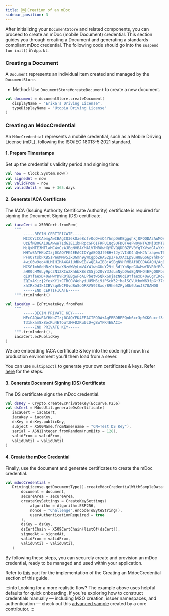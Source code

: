 ```yaml
---
title: 🆔 Creation of an mDoc
sidebar_position: 3
---
```


After initializing your `DocumentStore` and related components, you can proceed to create an mDoc (mobile Document) credential. This section guides you through creating a Document and generating a standards-compliant mDoc credential. The following code should go into the `suspend fun init()` in `App.kt`.

### Creating a Document

A `Document` represents an individual item created and managed by the `DocumentStore`.

* Method: Use `DocumentStore#createDocument` to create a new document.

```kotlin
val document = documentStore.createDocument(
   displayName = "Erika's Driving License",
   typeDisplayName = "Utopia Driving License"
)
```

### Creating an MdocCredential

An `MdocCredential` represents a mobile credential, such as a Mobile Driving License (mDL), following the ISO/IEC 18013-5:2021 standard.

#### 1. Prepare Timestamps

Set up the credential's validity period and signing time:

```kotlin
val now = Clock.System.now()
val signedAt = now
val validFrom = now
val validUntil = now + 365.days
```

#### 2. Generate IACA Certificate

The IACA (Issuing Authority Certificate Authority) certificate is required for signing the Document Signing (DS) certificate.

```kotlin
val iacaCert = X509Cert.fromPem(
    """
        -----BEGIN CERTIFICATE-----
        MIICYzCCAemgAwIBAgIQ36kOae8cfvOqQ+mO4YhnpDAKBggqhkjOPQQDAzAuMQswCQYDVQQGDAJV
        UzEfMB0GA1UEAwwWT1dGIE11bHRpcGF6IFRFU1QgSUFDQTAeFw0yNTA3MjQxMTE3MTlaFw0zMDA3
        MjQxMTE3MTlaMC4xCzAJBgNVBAYMAlVTMR8wHQYDVQQDDBZPV0YgTXVsdGlwYXogVEVTVCBJQUNB
        MHYwEAYHKoZIzj0CAQYFK4EEACIDYgAEQQJf9BH+fJytVI4K4nQvHJAfzapvuT6jo+19fo+o9+zV
        PFnOYtsbPXB5sPeuMMv5ZkQGmn9yWCgpbZHAS2pJ/eJXAcLp9uH8BGo6pYhkPomx9cwgMX0YUXoB
        4wiO6w9eo4HLMIHIMA4GA1UdDwEB/wQEAwIBBjASBgNVHRMBAf8ECDAGAQH/AgEAMC0GA1UdEgQm
        MCSGImh0dHBzOi8vaXNzdWVyLmV4YW1wbGUuY29tL3dlYnNpdGUwMwYDVR0fBCwwKjAooCagJIYi
        aHR0cHM6Ly9pc3N1ZXIuZXhhbXBsZS5jb20vY3JsLmNybDAdBgNVHQ4EFgQUPbetw5QkxGKjazN0
        qI9YfaexD+0wHwYDVR0jBBgwFoAUPbetw5QkxGKjazN0qI9YfaexD+0wCgYIKoZIzj0EAwMDaAAw
        ZQIxAKizj2YexKf1+CTBCOV4ehyiUU5MSi9iPScW32+halSCVUtbmW63fpG+37obLGivegIwb38g
        xhIRxDdIk1CBVsqANCFUvdBuSoORRV5928xo/B9he5ZFyb8b6UauJS70AMD8
        -----END CERTIFICATE-----
    """.trimIndent()

val iacaKey = EcPrivateKey.fromPem(
    """
        -----BEGIN PRIVATE KEY-----
        MFcCAQAwEAYHKoZIzj0CAQYFK4EEACIEQDA+AgEBBDBEPQnb6xr3p0XKGucrf3iVI/sDF2fc55vs
        T31kxam8x8ocKu4ETouTZM+DZKu0cD+gBwYFK4EEACI=
        -----END PRIVATE KEY-----
    """.trimIndent(),
    iacaCert.ecPublicKey
)
```

We are embedding IACA certificate & key into the code right now. In a production environment you'll them load from a sever.

You can use `multipazctl` to generate your own certificates & keys. Refer [here](https://github.com/openwallet-foundation-labs/identity-credential/?tab=readme-ov-file#command-line-tool) for the steps.

#### 3. Generate Document Signing (DS) Certificate

The DS certificate signs the mDoc credential.

```kotlin
val dsKey = Crypto.createEcPrivateKey(EcCurve.P256)
val dsCert = MdocUtil.generateDsCertificate(
   iacaCert = iacaCert,
   iacaKey = iacaKey,
   dsKey = dsKey.publicKey,
   subject = X500Name.fromName(name = "CN=Test DS Key"),
   serial = ASN1Integer.fromRandom(numBits = 128),
   validFrom = validFrom,
   validUntil = validUntil
)
```

#### 4. Create the mDoc Credential

Finally, use the document and generate certificates to create the mDoc credential.

```kotlin
val mdocCredential =
   DrivingLicense.getDocumentType().createMdocCredentialWithSampleData(
       document = document,
       secureArea = secureArea,
       createKeySettings = CreateKeySettings(
           algorithm = Algorithm.ESP256,
           nonce = "Challenge".encodeToByteString(),
           userAuthenticationRequired = true
       ),
       dsKey = dsKey,
       dsCertChain = X509CertChain(listOf(dsCert)),
       signedAt = signedAt,
       validFrom = validFrom,
       validUntil = validUntil,
   )
```

By following these steps, you can securely create and provision an mDoc credential, ready to be managed and used within your application.

Refer to [this](https://github.com/openmobilehub/multipaz-getting-started-sample/blob/7500a92ead53cdeca3c6131000c3f7ec07284349/composeApp/src/commonMain/kotlin/org/multipaz/get_started/App.kt#L105-L161) part for the implementation of the Creating an MdocCredential section of this guide.

:::info Looking for a more realistic flow?
The example above uses helpful defaults for quick onboarding. If you're exploring how to construct credentials manually — including MSO creation, issuer namespaces, and authentication — check out this [advanced sample](https://github.com/dzuluaga/multipaz-getting-started-testing/blob/v1.1.0-age-verification/composeApp/src/commonMain/kotlin/org/example/project/App.kt#L539-L727) created by a core contributor.
:::
